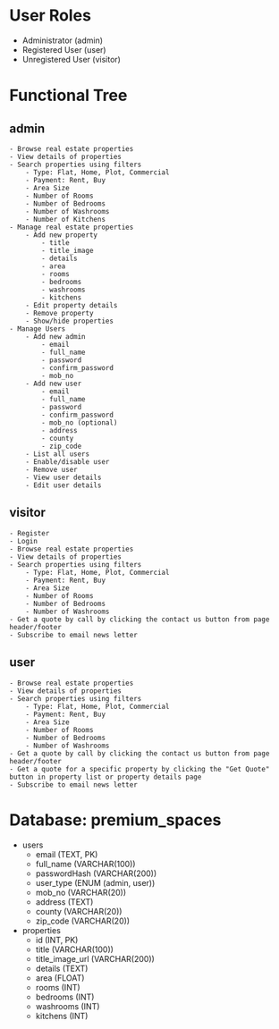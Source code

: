 # User Roles
- Administrator (admin)
- Registered User (user)
- Unregistered User (visitor)

# Functional Tree
## admin
    - Browse real estate properties
    - View details of properties
    - Search properties using filters
        - Type: Flat, Home, Plot, Commercial
        - Payment: Rent, Buy
        - Area Size
        - Number of Rooms
        - Number of Bedrooms
        - Number of Washrooms
        - Number of Kitchens
    - Manage real estate properties
        - Add new property
            - title
            - title_image
            - details
            - area
            - rooms
            - bedrooms
            - washrooms
            - kitchens
        - Edit property details
        - Remove property
        - Show/hide properties
    - Manage Users
        - Add new admin
            - email
            - full_name
            - password
            - confirm_password
            - mob_no
        - Add new user
            - email
            - full_name
            - password
            - confirm_password
            - mob_no (optional)
            - address
            - county
            - zip_code
        - List all users
        - Enable/disable user
        - Remove user
        - View user details
        - Edit user details
## visitor
    - Register
    - Login
    - Browse real estate properties
    - View details of properties
    - Search properties using filters
        - Type: Flat, Home, Plot, Commercial
        - Payment: Rent, Buy
        - Area Size
        - Number of Rooms
        - Number of Bedrooms
        - Number of Washrooms
    - Get a quote by call by clicking the contact us button from page header/footer
    - Subscribe to email news letter
## user
    - Browse real estate properties
    - View details of properties
    - Search properties using filters
        - Type: Flat, Home, Plot, Commercial
        - Payment: Rent, Buy
        - Area Size
        - Number of Rooms
        - Number of Bedrooms
        - Number of Washrooms
    - Get a quote by call by clicking the contact us button from page header/footer
    - Get a quote for a specific property by clicking the "Get Quote" button in property list or property details page
    - Subscribe to email news letter

# Database: premium_spaces
- users
    - email (TEXT, PK)
    - full_name (VARCHAR(100))
    - passwordHash (VARCHAR(200))
    - user_type (ENUM (admin, user))
    - mob_no (VARCHAR(20))
    - address (TEXT)
    - county (VARCHAR(20))
    - zip_code (VARCHAR(20))
- properties
    - id (INT, PK)
    - title (VARCHAR(100))
    - title_image_url (VARCHAR(200))
    - details (TEXT)
    - area (FLOAT)
    - rooms (INT)
    - bedrooms (INT)
    - washrooms (INT)
    - kitchens (INT)
